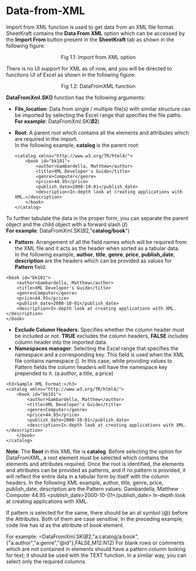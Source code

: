 # Data-from-XML

Import from XML function is used to get data from an XML file format.
SheetKraft contains the **Data From XML** option which can be accessed by the **Import From** button present in the **SheetKraft** tab as shown in the following figure:

<p align="center">Fig 1.1: Import from XML option</p>
There is no UI support for XML as of now, and you will be directed to functions UI of Excel as shown in the following figure:

<p align="center">Fig 1.2: DataFromXML function</p>

**DataFromXml.SK()** function has the following arguments: 
+ **File_location**: Data from single / multiple file(s) with similar structure can be imported by selecting the Excel range that specifies the file paths. \
 **For example**: DataFromXml.SK(**$B$2**) 
+ **Root**: A parent root which contains all the elements and attributes which are required in the import. \
In the following example, **catalog** is the parent root:   

    ```
    <catalog xmlns="http://www.w3.org/TR/html4/">
        <book id="bk101">
            <author>Gambardella, Matthew</author>
            <title>XML Developer's Guide</title>
            <genre>Computer</genre>
            <price>44.95</price>
            <publish_date>2000-10-01</publish_date>
            <description>In-depth look at creating applications with XML.</description>
        </book>
    </catalog>
    ```      

To further tabulate the data in the proper form, you can separate the parent object and the child object with a forward slash (**/**) \
**For example**: DataFromXml.SK($B$2,"**catalog/book**")
 
+ **Pattern**: Arrangement of all the field names which will be required from the XML file and it acts as the header when sorted as a tabular data. \
In the following example, **author**, **title**, **genre**, **price**, **publish_date**, **description** are the headers which can be provided as values for **Pattern** field. 

```
<book id="bk101">
    <author>Gambardella, Matthew</author>
    <title>XML Developer's Guide</title>
    <genre>Computer</genre>
    <price>44.95</price>
    <publish_date>2000-10-01</publish_date>
    <description>In-depth look at creating applications with XML.</description>
</book>
```

+ **Exclude Column Headers**: Specifies whether the column header must be included or not. **TRUE** excludes the column headers, **FALSE** includes column header into the imported data.
+ **Namespaces manager**: Selecting the Excel range that specifies the namespace and a corresponding key. This field is used when the XML file contains namespace
(<catalog xmlns="http://www.w3.org/TR/html4/">). 
In this case, while providing values to Pattern fields the column headers will have the namespace key prepended to it. (a:author, a:title, a:price)
``` 
<h3>Sample XML Format:</h3>
<catalog xmlns="http://www.w3.org/TR/html4/">
    <book id="bk101">
        <author>Gambardella, Matthew</author>
        <title>XML Developer's Guide</title>
        <genre>Computer</genre>
        <price>44.95</price>
        <publish_date>2000-10-01</publish_date>
        <description>In-depth look at creating applications with XML.</description>
    </book>
</catalog>
```
**Note**: The **Root** in this XML file is **catalog**.
Before selecting the option for DataFromXML, a root element must be selected which contains the elements and attributes required. Once the root is identified, the elements and attributes can be provided as patterns, and if no pattern is provided, it will reflect the entire data in a tabular form by itself with the column headers.
In the following XML example, author, title, genre, price, publish_date, description are the Pattern values:
<book id="bk101">
    <author>Gambardella, Matthew</author>
    <title>XML Developer's Guide</title>
    <genre>Computer</genre>
    <price>44.95</price>
    <publish_date>2000-10-01</publish_date>
    <description>In-depth look at creating applications with XML.</description>
</book>

If pattern is selected for the same, there should be an at symbol (@) before the Attributes. Both of them are case sensitive. In the preceding example, <book id="bk101"> code line has id as the attribute of book element.
 
For example: 
=DataFromXml.SK($B$2,"a:catalog/a:book",{"a:author","a:genre","@id"},FALSE,M12:N12)
For blank rows or comments which are not contained in elements should have a pattern column looking for text; it should be used with the TEXT function.
In a similar way, you can select only the required columns.
 
